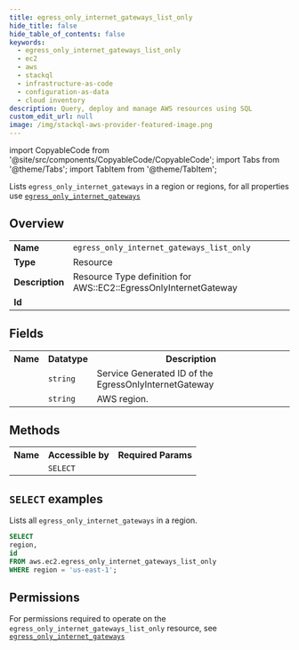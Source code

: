 ```yaml
---
title: egress_only_internet_gateways_list_only
hide_title: false
hide_table_of_contents: false
keywords:
  - egress_only_internet_gateways_list_only
  - ec2
  - aws
  - stackql
  - infrastructure-as-code
  - configuration-as-data
  - cloud inventory
description: Query, deploy and manage AWS resources using SQL
custom_edit_url: null
image: /img/stackql-aws-provider-featured-image.png
---
```


import CopyableCode from '@site/src/components/CopyableCode/CopyableCode';
import Tabs from '@theme/Tabs';
import TabItem from '@theme/TabItem';

Lists <code>egress_only_internet_gateways</code> in a region or regions, for all properties use <a href="/services/serviceName/egress_only_internet_gateways/"><code>egress_only_internet_gateways</code></a>

## Overview
<table>
<tbody>
<tr><td><b>Name</b></td><td><code>egress_only_internet_gateways_list_only</code></td></tr>
<tr><td><b>Type</b></td><td>Resource</td></tr>
<tr><td><b>Description</b></td><td>Resource Type definition for AWS::EC2::EgressOnlyInternetGateway</td></tr>
<tr><td><b>Id</b></td><td><CopyableCode code="aws.ec2.egress_only_internet_gateways_list_only" /></td></tr>
</tbody>
</table>

## Fields
<table>
<tbody>
<tr><th>Name</th><th>Datatype</th><th>Description</th></tr><tr><td><CopyableCode code="id" /></td><td><code>string</code></td><td>Service Generated ID of the EgressOnlyInternetGateway</td></tr>
<tr><td><CopyableCode code="region" /></td><td><code>string</code></td><td>AWS region.</td></tr>
</tbody>
</table>

## Methods

<table>
<tbody>
  <tr>
    <th>Name</th>
    <th>Accessible by</th>
    <th>Required Params</th>
  </tr>
  <tr>
    <td><CopyableCode code="list_resources" /></td>
    <td><code>SELECT</code></td>
    <td><CopyableCode code="region" /></td>
  </tr>
</tbody>
</table>

## `SELECT` examples
Lists all <code>egress_only_internet_gateways</code> in a region.
```sql
SELECT
region,
id
FROM aws.ec2.egress_only_internet_gateways_list_only
WHERE region = 'us-east-1';
```


## Permissions

For permissions required to operate on the <code>egress_only_internet_gateways_list_only</code> resource, see <a href="/services/ec2/egress_only_internet_gateways/#permissions"><code>egress_only_internet_gateways</code></a>

